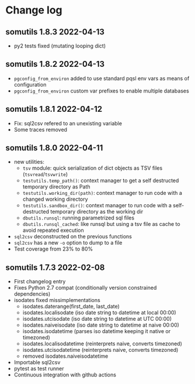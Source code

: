 # Change log

## somutils 1.8.3 2022-04-13

- py2 tests fixed (mutating looping dict)

## somutils 1.8.2 2022-04-13

- `pgconfig_from_environ` added to use standard pqsl env vars as means of configuration
- `pgconfig_from_environ` custom var prefixes to enable multiple databases

## somutils 1.8.1 2022-04-12

- Fix: sql2csv refered to an unexisting variable
- Some traces removed

## somutils 1.8.0 2022-04-11

- new utilities:
  - `tsv` module: quick serialization of dict objects as TSV files (`tsvread`/`tsvwrite`) 
  - `testutils.temp_path()`: context manager to get a self destructed temporary directory as Path
  - `testutils.working_dir(path)`: context manager to run code with a changed working directory
  - `testutils.sandbox_dir()`: context manager to run code with a self-destructed temporary directory as the working dir 
  - `dbutils.runsql`: running parametrized sql files
  - `dbutils.runsql_cached`: like runsql but using a tsv file as cache to avoid repeated execution
- `sql2csv` deconstructed on the previous functions
- `sql2csv` has a new `-o` option to dump to a file
- Test coverage from 23% to 80%

## somutils 1.7.3 2022-02-08

- First changelog entry
- Fixes Python 2.7 compat (conditionally version constrained dependencies)
- isodates fixed missimplementations
  - isodates.daterange(first_date, last_date)
  - isodates.localisodate (iso date string to datetime at local 00:00)
  - isodates.utcisodate (iso date string to datetime at UTC 00:00)
  - isodates.naiveisodate (iso date string to datetime at naive 00:00)
  - isodates.isodatetime (parses iso datetime keeping it native or timezoned)
  - isodates.localisodatetime (reinterprets naive, converts timezoned)
  - isodates.utcisodatetime (reinterprets naive, converts timezoned)
  - removed isodates.naiveisodatetime 
- Importable sql2csv
- pytest as test runner
- Continuous integration with github actions


